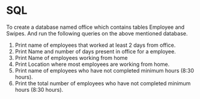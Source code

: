 # SQL
To create a database named office which contains tables Employee and Swipes. And run the following queries on the above mentioned database.

1. Print name of employees that worked at least 2 days from office.
2. Print Name and number of days present in office for a employee.
3. Print Name of employees working from home
4. Print Location where most employees are working from home.
5. Print name of employees who have not completed minimum hours (8:30 hours).
6. Print the total number of employees who have not completed minimum hours (8:30 hours).

